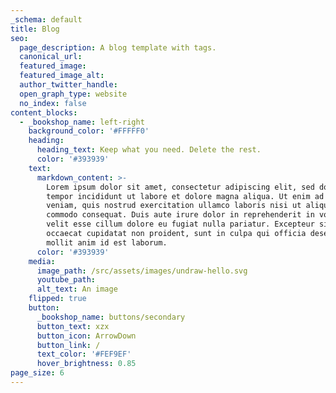 ```yaml
---
_schema: default
title: Blog
seo:
  page_description: A blog template with tags.
  canonical_url:
  featured_image:
  featured_image_alt:
  author_twitter_handle:
  open_graph_type: website
  no_index: false
content_blocks:
  - _bookshop_name: left-right
    background_color: '#FFFFF0'
    heading:
      heading_text: Keep what you need. Delete the rest.
      color: '#393939'
    text:
      markdown_content: >-
        Lorem ipsum dolor sit amet, consectetur adipiscing elit, sed do eiusmod
        tempor incididunt ut labore et dolore magna aliqua. Ut enim ad minim
        veniam, quis nostrud exercitation ullamco laboris nisi ut aliquip ex ea
        commodo consequat. Duis aute irure dolor in reprehenderit in voluptate
        velit esse cillum dolore eu fugiat nulla pariatur. Excepteur sint
        occaecat cupidatat non proident, sunt in culpa qui officia deserunt
        mollit anim id est laborum.
      color: '#393939'
    media:
      image_path: /src/assets/images/undraw-hello.svg
      youtube_path:
      alt_text: An image
    flipped: true
    button:
      _bookshop_name: buttons/secondary
      button_text: xzx
      button_icon: ArrowDown
      button_link: /
      text_color: '#FEF9EF'
      hover_brightness: 0.85
page_size: 6
---
```

